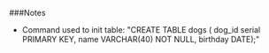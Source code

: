 ###Notes
- Command used to init table: "CREATE TABLE dogs ( dog_id serial PRIMARY KEY, name VARCHAR(40) NOT NULL, birthday DATE);"